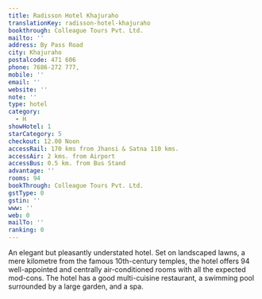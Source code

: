 ```yaml
---
title: Radisson Hotel Khajuraho
translationKey: radisson-hotel-khajuraho
bookthrough: Colleague Tours Pvt. Ltd.
mailto: ''
address: By Pass Road
city: Khajuraho
postalcode: 471 606
phone: 7686-272 777,
mobile: ''
email: ''
website: ''
note: ''
type: hotel
category:
  - H
showHotel: 1
starCategory: 5
checkout: 12.00 Noon
accessRail: 170 kms from Jhansi & Satna 110 kms.
accessAir: 2 kms. from Airport
accessBus: 0.5 km. from Bus Stand
advantage: ''
rooms: 94
bookThrough: Colleague Tours Pvt. Ltd.
gstType: 0
gstin: ''
www: ''
web: 0
mailTo: ''
ranking: 0
---
```







An elegant but pleasantly understated hotel. Set on landscaped lawns, a mere kilometre from the famous 10th-century temples, the hotel offers 94 well-appointed and centrally air-conditioned rooms with all the expected mod-cons. The hotel has a good multi-cuisine restaurant, a swimming pool surrounded by a large garden, and a spa.